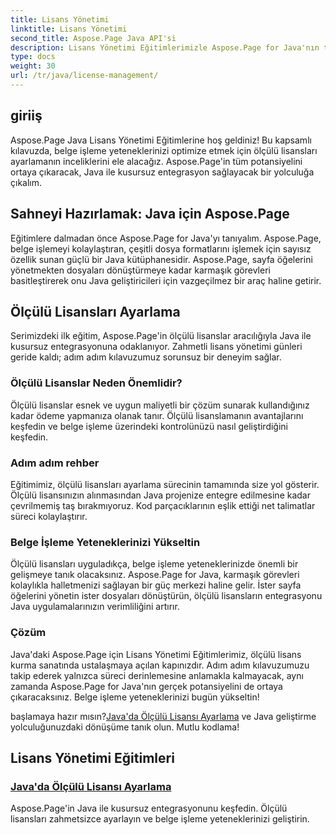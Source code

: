 ```yaml
---
title: Lisans Yönetimi
linktitle: Lisans Yönetimi
second_title: Aspose.Page Java API'si
description: Lisans Yönetimi Eğitimlerimizle Aspose.Page for Java'nın tüm potansiyelini ortaya çıkarın. Belge işleme yeteneklerini artırmak için ölçülü lisansları sorunsuz bir şekilde ayarlayın.
type: docs
weight: 30
url: /tr/java/license-management/
---
```

## giriiş

Aspose.Page Java Lisans Yönetimi Eğitimlerine hoş geldiniz! Bu kapsamlı kılavuzda, belge işleme yeteneklerinizi optimize etmek için ölçülü lisansları ayarlamanın inceliklerini ele alacağız. Aspose.Page'in tüm potansiyelini ortaya çıkaracak, Java ile kusursuz entegrasyon sağlayacak bir yolculuğa çıkalım.

## Sahneyi Hazırlamak: Java için Aspose.Page

Eğitimlere dalmadan önce Aspose.Page for Java'yı tanıyalım. Aspose.Page, belge işlemeyi kolaylaştıran, çeşitli dosya formatlarını işlemek için sayısız özellik sunan güçlü bir Java kütüphanesidir. Aspose.Page, sayfa öğelerini yönetmekten dosyaları dönüştürmeye kadar karmaşık görevleri basitleştirerek onu Java geliştiricileri için vazgeçilmez bir araç haline getirir.

## Ölçülü Lisansları Ayarlama

Serimizdeki ilk eğitim, Aspose.Page'in ölçülü lisanslar aracılığıyla Java ile kusursuz entegrasyonuna odaklanıyor. Zahmetli lisans yönetimi günleri geride kaldı; adım adım kılavuzumuz sorunsuz bir deneyim sağlar.

### Ölçülü Lisanslar Neden Önemlidir?

Ölçülü lisanslar esnek ve uygun maliyetli bir çözüm sunarak kullandığınız kadar ödeme yapmanıza olanak tanır. Ölçülü lisanslamanın avantajlarını keşfedin ve belge işleme üzerindeki kontrolünüzü nasıl geliştirdiğini keşfedin.

### Adım adım rehber

Eğitimimiz, ölçülü lisansları ayarlama sürecinin tamamında size yol gösterir. Ölçülü lisansınızın alınmasından Java projenize entegre edilmesine kadar çevrilmemiş taş bırakmıyoruz. Kod parçacıklarının eşlik ettiği net talimatlar süreci kolaylaştırır.

### Belge İşleme Yeteneklerinizi Yükseltin

Ölçülü lisansları uyguladıkça, belge işleme yeteneklerinizde önemli bir gelişmeye tanık olacaksınız. Aspose.Page for Java, karmaşık görevleri kolaylıkla halletmenizi sağlayan bir güç merkezi haline gelir. İster sayfa öğelerini yönetin ister dosyaları dönüştürün, ölçülü lisansların entegrasyonu Java uygulamalarınızın verimliliğini artırır.

### Çözüm

Java'daki Aspose.Page için Lisans Yönetimi Eğitimlerimiz, ölçülü lisans kurma sanatında ustalaşmaya açılan kapınızdır. Adım adım kılavuzumuzu takip ederek yalnızca süreci derinlemesine anlamakla kalmayacak, aynı zamanda Aspose.Page for Java'nın gerçek potansiyelini de ortaya çıkaracaksınız. Belge işleme yeteneklerinizi bugün yükseltin!

 başlamaya hazır mısın?[Java'da Ölçülü Lisansı Ayarlama](./set-metered-license/) ve Java geliştirme yolculuğunuzdaki dönüşüme tanık olun. Mutlu kodlama!
## Lisans Yönetimi Eğitimleri
### [Java'da Ölçülü Lisansı Ayarlama](./set-metered-license/)
Aspose.Page'in Java ile kusursuz entegrasyonunu keşfedin. Ölçülü lisansları zahmetsizce ayarlayın ve belge işleme yeteneklerinizi geliştirin.